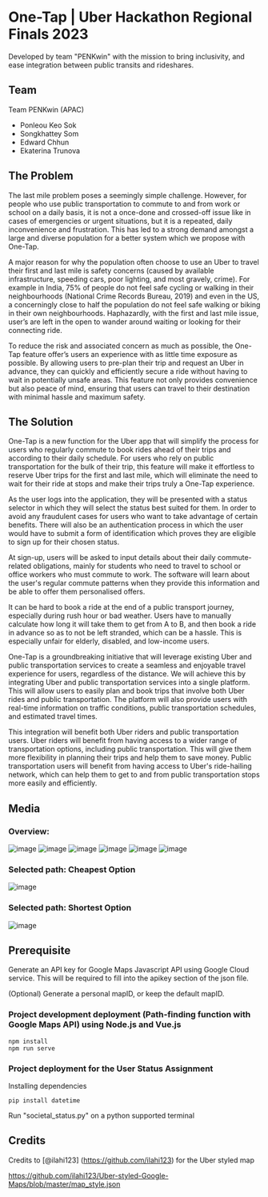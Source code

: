 # One-Tap | Uber Hackathon Regional Finals 2023

Developed by team "PENKwin" with the mission to bring inclusivity, and ease integration between public transits and rideshares.

## Team

Team PENKwin (APAC)

- Ponleou Keo Sok
- Songkhattey Som
- Edward Chhun
- Ekaterina Trunova

## The Problem

The last mile problem poses a seemingly simple challenge. However, for people who use public transportation to commute to and from work or school on a daily basis, it is not a once-done and crossed-off issue like in cases of emergencies or urgent situations, but it is a repeated, daily inconvenience and frustration. This has led to a strong demand amongst a large and diverse population for a better system which we propose with One-Tap.

A major reason for why the population often choose to use an Uber to travel their first and last mile is safety concerns (caused by available infrastructure, speeding cars, poor lighting, and most gravely, crime). For example in India, 75% of people do not feel safe cycling or walking in their neighbourhoods (National Crime Records Bureau, 2019) and even in the US, a concerningly close to half the population do not feel safe walking or biking in their own neighbourhoods. Haphazardly, with the first and last mile issue, user’s are left in the open to wander around waiting or looking for their connecting ride. 

To reduce the risk and associated concern as much as possible, the One-Tap feature offer’s users an experience with as little time exposure as possible. By allowing users to pre-plan their trip and request an Uber in advance, they can quickly and efficiently secure a ride without having to wait in potentially unsafe areas. This feature not only provides convenience but also peace of mind, ensuring that users can travel to their destination with minimal hassle and maximum safety.

## The Solution 

One-Tap is a new function for the Uber app that will simplify the process for users who regularly commute to book rides ahead of their trips and according to their daily schedule. For users who rely on public transportation for the bulk of their trip, this feature will make it effortless to reserve Uber trips for the first and last mile, which will eliminate the need to wait for their ride at stops and make their trips truly a One-Tap experience.

As the user logs into the application, they will be presented with a status selector in which they will select the status best suited for them. In order to avoid any fraudulent cases for users who want to take advantage of certain benefits. There will also be an authentication process in which the user would have to submit a form of identification which proves they are eligible to sign up for their chosen status.  

At sign-up, users will be asked to input details about their daily commute-related obligations, mainly for students who need to travel to school or office workers who must commute to work. The software will learn about the user's regular commute patterns when they provide this information and be able to offer them personalised offers.

It can be hard to book a ride at the end of a public transport journey, especially during rush hour or bad weather. Users have to manually calculate how long it will take them to get from A to B, and then book a ride in advance so as to not be left stranded, which can be a hassle. This is especially unfair for elderly, disabled, and low-income users.

One-Tap is a groundbreaking initiative that will leverage existing Uber and public transportation services to create a seamless and enjoyable travel experience for users, regardless of the distance. We will achieve this by integrating Uber and public transportation services into a single platform. This will allow users to easily plan and book trips that involve both Uber rides and public transportation. The platform will also provide users with real-time information on traffic conditions, public transportation schedules, and estimated travel times.

This integration will benefit both Uber riders and public transportation users. Uber riders will benefit from having access to a wider range of transportation options, including public transportation. This will give them more flexibility in planning their trips and help them to save money. Public transportation users will benefit from having access to Uber's ride-hailing network, which can help them to get to and from public transportation stops more easily and efficiently.

## Media

### Overview:
![image](https://github.com/ponleou/project-penkwin/assets/89851049/17cebdf1-5856-40ce-b449-45622f387df6)
![image](https://github.com/ponleou/project-penkwin/assets/89851049/191bde7f-c6c8-40fe-8055-b8a208374256)
![image](https://github.com/ponleou/project-penkwin/assets/89851049/cd8b5d9c-49a4-402d-b549-10beab77a7ca)
![image](https://github.com/ponleou/project-penkwin/assets/89851049/d6ffc1b5-d766-4d89-ac68-fb7024c67540)
![image](https://github.com/ponleou/project-penkwin/assets/89851049/908b3ea6-a3bd-4cae-a4e9-9d713b3e45cc)
![image](https://github.com/ponleou/project-penkwin/assets/89851049/487cfe5c-3e46-4410-bba3-8a18d650496a)

### Selected path: Cheapest Option
![image](https://github.com/ponleou/project-penkwin/assets/89851049/7073b662-7705-43be-a51a-f4bf4d2812da)

### Selected path: Shortest Option
![image](https://github.com/ponleou/project-penkwin/assets/89851049/2e34b547-4c2f-403b-98a0-b4e4b470665f)

## Prerequisite

Generate an API key for Google Maps Javascript API using Google Cloud service. This will be required to fill into the apikey section of the json file.

(Optional) Generate a personal mapID, or keep the default mapID.

### Project development deployment (Path-finding function with Google Maps API) using Node.js and Vue.js

```
npm install
npm run serve
```

### Project deployment for the User Status Assignment

Installing dependencies

```
pip install datetime
```

Run "societal_status.py" on a python supported terminal

## Credits

Credits to [@ilahi123] (https://github.com/ilahi123) for the Uber styled map

https://github.com/ilahi123/Uber-styled-Google-Maps/blob/master/map_style.json
